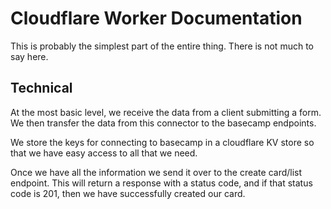 # Cloudflare Worker Documentation

This is probably the simplest part of the entire thing. There is not much to say here.

## Technical

At the most basic level, we receive the data from a client submitting a form. We then transfer the data from this connector to the basecamp endpoints. 

We store the keys for connecting to basecamp in a cloudflare KV store so that we have easy access to all that we need.

Once we have all the information we send it over to the create card/list endpoint. This will return a response with a status code, and if that status code is 201, then we have successfully created our card. 
